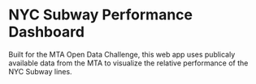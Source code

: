 # NYC Subway Performance Dashboard

Built for the MTA Open Data Challenge, this web app uses publicaly available data from the MTA to visualize the relative performance of the NYC Subway lines. 

